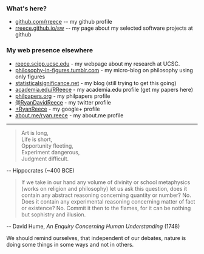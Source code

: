 
### What's here?

-   [github.com/rreece](https://github.com/rreece) -- my github profile
-   [rreece.github.io/sw](sw/) -- my page about my selected software projects at github


### My web presence elsewhere

-   [reece.scipp.ucsc.edu](http://reece.scipp.ucsc.edu/) - my webpage about my research at UCSC.
-   [philosophy-in-figures.tumblr.com](http://philosophy-in-figures.tumblr.com/) - my micro-blog on philosophy using only figures
-   [statisticalsignificance.net](http://statisticalsignificance.net/) - my blog (still trying to get this going)
-   [academia.edu/RReece](https://ucsc.academia.edu/RReece) - my academia.edu profile (get my papers here)
-   [philpapers.org](http://philpapers.org/profile/71785) - my philpapers profile
-   [&#64;RyanDavidReece](https://twitter.com/RyanDavidReece) - my twitter profile
-   [+RyanReece](https://plus.google.com/+RyanReece/posts) - my google+ profile
-   [about.me/ryan.reece](http://about.me/ryan.reece) - my about.me profile


-----------------------------------------------------------

>   Art is long,    
>   Life is short,    
>   Opportunity fleeting,    
>   Experiment dangerous,    
>   Judgment difficult.

 -- Hippocrates (~400 BCE)

>   If we take in our hand any volume of divinity or school metaphysics
>   (works on religion and philosophy) let us ask this question,
>   does it contain any abstract reasoning concerning quantity or number?
>   No. Does it contain any experimental reasoning concerning matter of
>   fact or existence? No. Commit it then to the flames,
>   for it can be nothing but sophistry and illusion.

 -- David Hume, *An Enquiry Concerning Human Understanding* (1748)

We should remind ourselves, that independent of our debates,
nature is doing some things in some ways and not in others.


